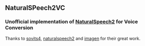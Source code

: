 ## NaturalSPeech2VC

### Unofficial implementation of <a href="https://gweb-research-imagen.appspot.com/">NaturalSpeech2</a> for Voice Conversion

Thanks to <a href="https://github.com/svc-develop-team/so-vits-svc/">sovits4</a>, <a href="https://github.com/lucidrains/naturalspeech2-pytorch/">naturalspeech2</a> and <a href="https://github.com/lucidrains/imagen-pytorch">imagen</a> for their great work.